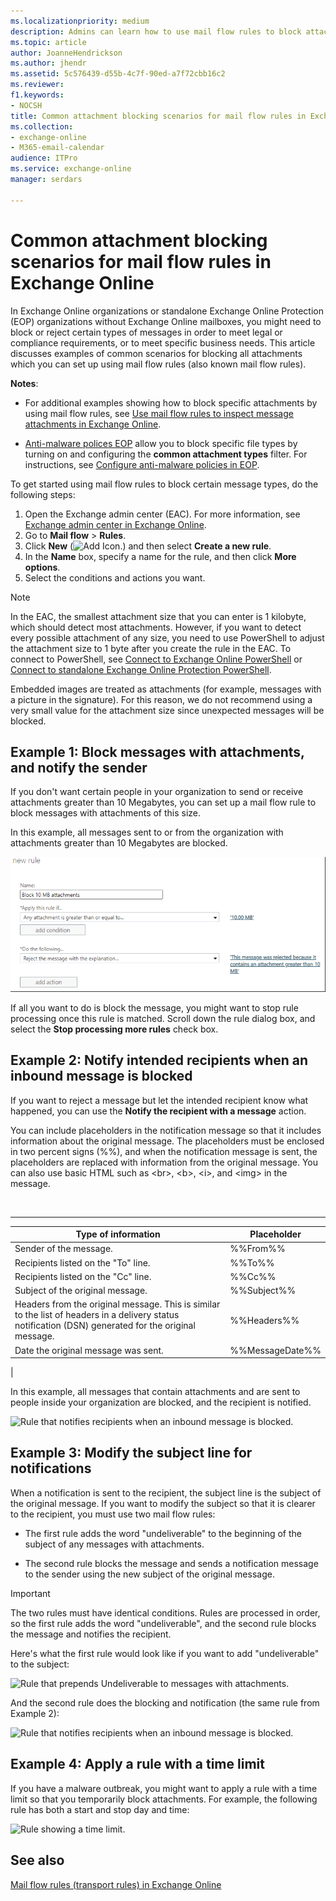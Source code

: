 ```yaml
---
ms.localizationpriority: medium
description: Admins can learn how to use mail flow rules to block attachments in Exchange Online.
ms.topic: article
author: JoanneHendrickson
ms.author: jhendr
ms.assetid: 5c576439-d55b-4c7f-90ed-a7f72cbb16c2
ms.reviewer: 
f1.keywords:
- NOCSH
title: Common attachment blocking scenarios for mail flow rules in Exchange Online
ms.collection: 
- exchange-online
- M365-email-calendar
audience: ITPro
ms.service: exchange-online
manager: serdars

---
```


# Common attachment blocking scenarios for mail flow rules in Exchange Online

In Exchange Online organizations or standalone Exchange Online Protection (EOP) organizations without Exchange Online mailboxes, you might need to block or reject certain types of messages in order to meet legal or compliance requirements, or to meet specific business needs. This article discusses examples of common scenarios for blocking all attachments which you can set up using mail flow rules (also known mail flow rules).

**Notes**:

- For additional examples showing how to block specific attachments by using mail flow rules, see [Use mail flow rules to inspect message attachments in Exchange Online](inspect-message-attachments.md).

- [Anti-malware polices EOP](/microsoft-365/security/office-365-security/anti-malware-protection#anti-malware-policies) allow you to block specific file types by turning on and configuring the **common attachment types** filter. For instructions, see [Configure anti-malware policies in EOP](/microsoft-365/security/office-365-security/configure-anti-malware-policies).

To get started using mail flow rules to block certain message types, do the following steps:

1. Open the Exchange admin center (EAC). For more information, see [Exchange admin center in Exchange Online](../../exchange-admin-center.md).
2. Go to **Mail flow** \> **Rules**.
3. Click **New** (![Add Icon.](../../media/ITPro_EAC_AddIcon.gif)) and then select **Create a new rule**.
4. In the **Name** box, specify a name for the rule, and then click **More options**.
5. Select the conditions and actions you want.

> [!NOTE]
> In the EAC, the smallest attachment size that you can enter is 1 kilobyte, which should detect most attachments. However, if you want to detect every possible attachment of any size, you need to use PowerShell to adjust the attachment size to 1 byte after you create the rule in the EAC. To connect to PowerShell, see [Connect to Exchange Online PowerShell](/powershell/exchange/connect-to-exchange-online-powershell) or [Connect to standalone Exchange Online Protection PowerShell](/powershell/exchange/connect-to-exchange-online-protection-powershell).
>
> Embedded images are treated as attachments (for example, messages with a picture in the signature). For this reason, we do not recommend using a very small value for the attachment size since unexpected messages will be blocked.

## Example 1: Block messages with attachments, and notify the sender

If you don't want certain people in your organization to send or receive attachments greater than 10 Megabytes, you can set up a mail flow rule to block messages with attachments of this size.

In this example, all messages sent to or from the organization with attachments greater than 10 Megabytes are blocked.

![Rule that blocks all attachments.](../../media/38094183-166f-4ba5-a9cf-242e7d0f4e04.png)

If all you want to do is block the message, you might want to stop rule processing once this rule is matched. Scroll down the rule dialog box, and select the **Stop processing more rules** check box.

## Example 2: Notify intended recipients when an inbound message is blocked

If you want to reject a message but let the intended recipient know what happened, you can use the **Notify the recipient with a message** action.

You can include placeholders in the notification message so that it includes information about the original message. The placeholders must be enclosed in two percent signs (%%), and when the notification message is sent, the placeholders are replaced with information from the original message. You can also use basic HTML such as \<br\>, \<b\>, \<i\>, and \<img\> in the message.

<br>

****

|Type of information|Placeholder|
|---|---|
|Sender of the message.|%%From%%|
|Recipients listed on the "To" line.|%%To%%|
|Recipients listed on the "Cc" line.|%%Cc%%|
|Subject of the original message.|%%Subject%%|
|Headers from the original message. This is similar to the list of headers in a delivery status notification (DSN) generated for the original message.|%%Headers%%|
|Date the original message was sent.|%%MessageDate%%|
|

In this example, all messages that contain attachments and are sent to people inside your organization are blocked, and the recipient is notified.

![Rule that notifies recipients when an inbound message is blocked.](../../media/f9a14733-d68a-4528-a736-206325881c47.png)

## Example 3: Modify the subject line for notifications

When a notification is sent to the recipient, the subject line is the subject of the original message. If you want to modify the subject so that it is clearer to the recipient, you must use two mail flow rules:

- The first rule adds the word "undeliverable" to the beginning of the subject of any messages with attachments.

- The second rule blocks the message and sends a notification message to the sender using the new subject of the original message.

> [!IMPORTANT]
> The two rules must have identical conditions. Rules are processed in order, so the first rule adds the word "undeliverable", and the second rule blocks the message and notifies the recipient.

Here's what the first rule would look like if you want to add "undeliverable" to the subject:

![Rule that prepends Undeliverable to messages with attachments.](../../media/2552b0bd-c69d-48b4-9e69-267fcaf20e70.png)

And the second rule does the blocking and notification (the same rule from Example 2):

![Rule that notifies recipients when an inbound message is blocked.](../../media/f9a14733-d68a-4528-a736-206325881c47.png)

## Example 4: Apply a rule with a time limit

If you have a malware outbreak, you might want to apply a rule with a time limit so that you temporarily block attachments. For example, the following rule has both a start and stop day and time:

![Rule showing a time limit.](../../media/bdc8c4d8-72fa-4c5b-97f2-5fe76d50e643.png)

## See also

[Mail flow rules (transport rules) in Exchange Online](mail-flow-rules.md)
